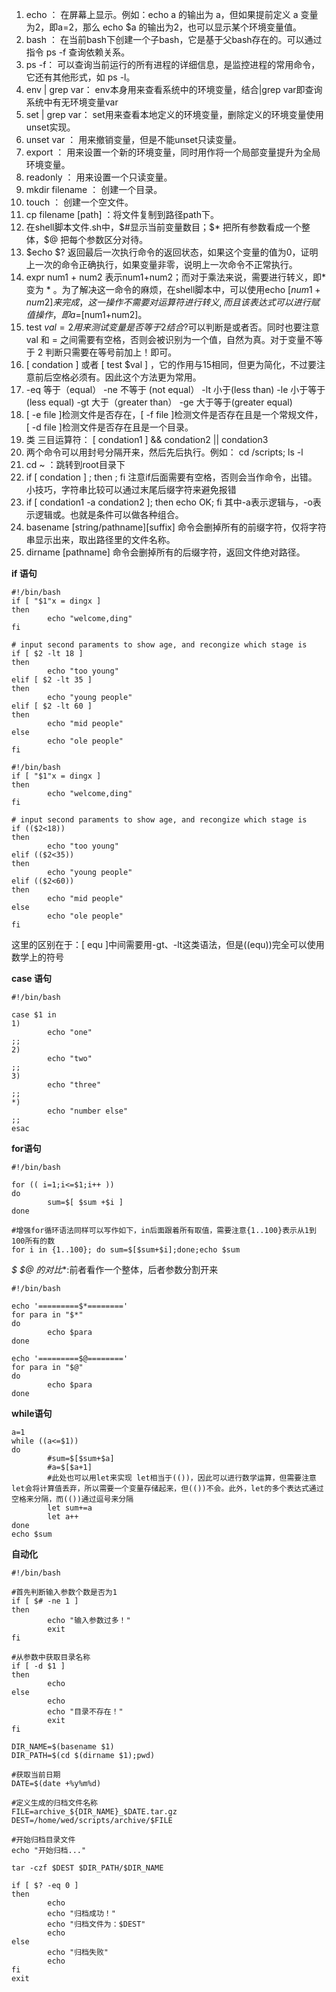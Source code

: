 1. echo ： 在屏幕上显示。例如：echo a 的输出为 a，但如果提前定义 a 变量为2，即a=2，那么 echo $a 的输出为2，也可以显示某个环境变量值。
2. bash ： 在当前bash下创建一个子bash，它是基于父bash存在的。可以通过指令 ps -f 查询依赖关系。
3. ps -f： 可以查询当前运行的所有进程的详细信息，是监控进程的常用命令，它还有其他形式，如 ps -l。
4. env | grep var： env本身用来查看系统中的环境变量，结合|grep var即查询系统中有无环境变量var
5. set | grep var： set用来查看本地定义的环境变量，删除定义的环境变量使用unset实现。
6. unset var ： 用来撤销变量，但是不能unset只读变量。
7. export ： 用来设置一个新的环境变量，同时用作将一个局部变量提升为全局环境变量。
8. readonly ： 用来设置一个只读变量。
9. mkdir filename ： 创建一个目录。
10. touch ： 创建一个空文件。
11.  cp filename [path] ：将文件复制到路径path下。
12.  在shell脚本文件.sh中，$#显示当前变量数目；$* 把所有参数看成一个整体，$@ 把每个参数区分对待。
13.  $echo $? 返回最后一次执行命令的返回状态，如果这个变量的值为0，证明上一次的命令正确执行，如果变量非零，说明上一次命令不正常执行。
14.  expr num1 + num2 表示num1+num2；而对于乘法来说，需要进行转义，即* 变为 \* 。为了解决这一命令的麻烦，在shell脚本中，可以使用echo $[num1+num2]来完成，这一操作不需要对运算符进行转义,而且该表达式可以进行赋值操作，即a=$[num1+num2]。
15.  test $val = 2 用来测试变量是否等于 2 结合$?可以判断是或者否。同时也要注意val 和 = 之间需要有空格，否则会被识别为一个值，自然为真。对于变量不等于 2 判断只需要在等号前加上！即可。
16.  [ condation ] 或者 [ test $val ] ，它的作用与15相同，但更为简化，不过要注意前后空格必须有。因此这个方法更为常用。 
17.  -eq 等于（equal） -ne 不等于 (not equal） -lt 小于(less than) -le 小于等于(less equal) -gt 大于（greater than） -ge 大于等于(greater equal)
18.  [ -e file ]检测文件是否存在，[ -f file ]检测文件是否存在且是一个常规文件， [ -d file ]检测文件是否存在且是一个目录。
19.  类 三目运算符： [ condation1 ] && condation2 || condation3
20.  两个命令可以用封号分隔开来，然后先后执行。例如： cd /scripts; ls -l
21.  cd ~ ：跳转到root目录下
22.  if [ condation ] ; then ; fi 注意if后面需要有空格，否则会当作命令，出错。 小技巧，字符串比较可以通过末尾后缀字符来避免报错
23.  if [ condation1 -a condation2 ]; then echo OK; fi 其中-a表示逻辑与，-o表示逻辑或。也就是条件可以做各种组合。  
24.  basename [string/pathname][suffix] 命令会删掉所有的前缀字符，仅将字符串显示出来，取出路径里的文件名称。
25.  dirname [pathname] 命令会删掉所有的后缀字符，返回文件绝对路径。

**if 语句**
```shell
#!/bin/bash
if [ "$1"x = dingx ]
then
        echo "welcome,ding"
fi

# input second paraments to show age, and recongize which stage is
if [ $2 -lt 18 ]
then
        echo "too young"
elif [ $2 -lt 35 ]
then
        echo "young people"
elif [ $2 -lt 60 ]
then
        echo "mid people"
else
        echo "ole people"
fi
```
```shell
#!/bin/bash
if [ "$1"x = dingx ]
then
        echo "welcome,ding"
fi

# input second paraments to show age, and recongize which stage is
if (($2<18))
then
        echo "too young"
elif (($2<35))
then
        echo "young people"
elif (($2<60))
then
        echo "mid people"
else
        echo "ole people"
fi
```
这里的区别在于：[ equ ]中间需要用-gt、-lt这类语法，但是((equ))完全可以使用数学上的符号


**case 语句**
```shell
#!/bin/bash

case $1 in
1)
        echo "one"
;;
2)
        echo "two"
;;
3)
        echo "three"
;;
*)
        echo "number else"
;;
esac
```

**for语句**
```shell
#!/bin/bash

for (( i=1;i<=$1;i++ ))
do      
        sum=$[ $sum +$i ]
done

#增强for循环语法同样可以写作如下，in后面跟着所有取值，需要注意{1..100}表示从1到100所有的数
for i in {1..100}; do sum=$[$sum+$i];done;echo $sum
```

**$* $@ 的对比**:前者看作一个整体，后者参数分割开来
```shell
#!/bin/bash

echo '=========$*========'
for para in "$*"
do
        echo $para
done

echo '=========$@========'
for para in "$@"
do
        echo $para
done
```

**while语句**
```shell
a=1
while ((a<=$1))
do
        #sum=$[$sum+$a]
        #a=$[$a+1]
        #此处也可以用let来实现 let相当于(())，因此可以进行数学运算，但需要注意let会将计算值丢弃，所以需要一个变量存储起来，但(())不会。此外，let的多个表达式通过空格来分隔，而(())通过逗号来分隔
        let sum+=a
        let a++
done
echo $sum
```
**自动化**
```shell
#!/bin/bash

#首先判断输入参数个数是否为1
if [ $# -ne 1 ]
then
        echo "输入参数过多！"
        exit
fi

#从参数中获取目录名称
if [ -d $1 ]
then
        echo
else
        echo
        echo "目录不存在！"
        exit
fi
        
DIR_NAME=$(basename $1)
DIR_PATH=$(cd $(dirname $1);pwd)

#获取当前日期
DATE=$(date +%y%m%d)

#定义生成的归档文件名称
FILE=archive_${DIR_NAME}_$DATE.tar.gz
DEST=/home/wed/scripts/archive/$FILE

#开始归档目录文件
echo "开始归档..."

tar -czf $DEST $DIR_PATH/$DIR_NAME

if [ $? -eq 0 ]
then
        echo
        echo "归档成功！"
        echo "归档文件为：$DEST"
        echo
else
        echo "归档失败"
        echo
fi
exit
```
